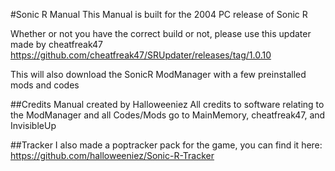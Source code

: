 #Sonic R Manual
This Manual is built for the 2004 PC release of Sonic R

Whether or not you have the correct build or not, please use this updater made by cheatfreak47
https://github.com/cheatfreak47/SRUpdater/releases/tag/1.0.10

This will also download the SonicR ModManager with a few preinstalled mods and codes

##Credits
Manual created by Halloweeniez
All credits to software relating to the ModManager and all Codes/Mods go to MainMemory, cheatfreak47, and InvisibleUp

##Tracker
I also made a poptracker pack for the game, you can find it here: https://github.com/halloweeniez/Sonic-R-Tracker
